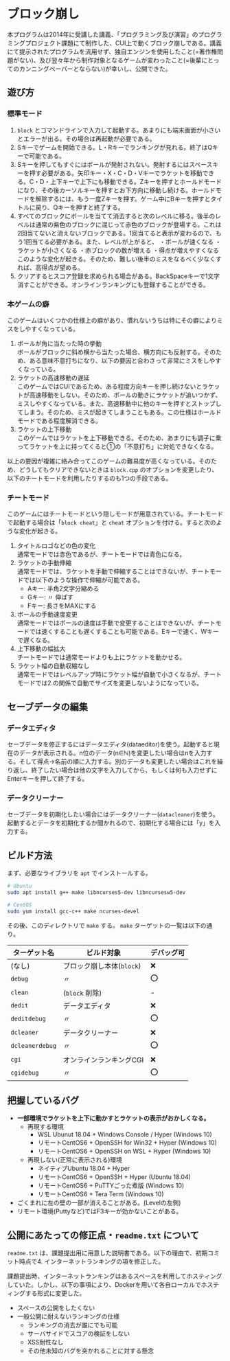 # ブロック崩し

本プログラムは2014年に受講した講義、「プログラミング及び演習」のプログラミングプロジェクト課題にて制作した、CUI上で動くブロック崩しである。講義にて提示されたプログラムを流用せず、独自エンジンを使用したこと(=著作権問題がない)、及び翌々年から制作対象となるゲームが変わったこと(=後輩にとってのカンニングペーパーとならない)が幸いし、公開できた。

## 遊び方

### 標準モード

1. `block` とコマンドラインで入力して起動する。あまりにも端末画面が小さいとエラーが出る。その場合は再起動が必要である。
2. Sキーでゲームを開始できる。L・Rキーでランキングが見れる。終了はQキーで可能である。
3. Sキーを押してもすぐにはボールが発射されない。発射するにはスペースキーを押す必要がある。矢印キー・X・C・D・Vキーでラケットを移動できる。C・D・上下キーで上下にも移動できる。Zキーを押すとホールドモードになり、その後カーソルキーを押すとお下方向に移動し続ける。ホールドモードを解除するには、もう一度Zキーを押す。ゲーム中にBキーを押すとタイトルに戻り、Qキーを押すと終了する。
4. すべてのブロックにボールを当てて消去すると次のレベルに移る。後半のレベルは通常の紫色のブロックに混じって赤色のブロックが登場する。これは2回当てないと消えないブロックである。1回当てると表示が変わるので、もう1回当てる必要がある。また、レベルが上がると、
・ボールが速くなる
・ラケットが小さくなる
・赤ブロックの数が増える
・得点が増えやすくなる
このような変化が起きる。そのため、難しい後半のミスをなるべく少なくすれば、高得点が望める。
5. クリアするとスコア登録を求められる場合がある。BackSpaceキーで1文字消すことができる。オンラインランキングにも登録することができる。


### 本ゲームの癖

このゲームはいくつかの仕様上の癖があり、慣れないうちは特にその癖によりミスをしやすくなっている。

1. ボールが角に当たった時の挙動  
  ボールがブロックに斜め横から当たった場合、横方向にも反射する。そのため、ある意味不意打ちになり、以下の要因と合わさって非常にミスをしやすくなっている。
2. ラケットの高速移動の遅延  
  このゲームではCUIであるため、ある程度方向キーを押し続けないとラケットが高速移動をしない。そのため、ボールの動きにラケットが追いつかず、ミスしやすくなっている。また、高速移動中に他のキーを押すとストップしてしまう。そのため、ミスが起きてしまうこともある。この仕様はホールドモードである程度解消できる。
3. ラケットの上下移動  
  このゲームではラケットを上下移動できる。そのため、あまりにも調子に乗ってラケットを上に持ってくると①の「不意打ち」に対処できなくなる。

以上の要因が複雑に絡み合ってこのゲームの難易度が高くなっている。そのため、どうしてもクリアできないときは `block.cpp` のオプションを変更したり、以下のチートモードを利用したりするのも1つの手段である。

### チートモード

このゲームにはチートモードという隠しモードが用意されている。チートモードで起動する場合は「`block cheat`」と `cheat` オプションを付ける。すると次のような変化が起きる。

1. タイトルロゴなどの色の変化  
  通常モードでは赤色であるが、チートモードでは青色になる。
2. ラケットの手動伸縮  
  通常モードでは、ラケットを手動で伸縮することはできないが、チートモードでは以下のような操作で伸縮が可能である。
    - Aキー: 半角2文字分縮める
    - Gキー:     〃     伸ばす
    - Fキー: 長さをMAXにする
3. ボールの手動速度変更  
  通常モードではボールの速度は手動で変更することはできないが、チートモードでは速くすることも遅くすることも可能である。Eキーで速く、Wキーで遅くなる。
4. 上下移動の幅拡大  
  チートモードでは通常モードよりも上にラケットを動かせる。
5. ラケット幅の自動収縮なし  
  通常モードではレベルアップ時にラケット幅が自動で小さくなるが、チートモードでは2.の関係で自動でサイズを変更しないようになっている。

## セーブデータの編集

### データエディタ

セーブデータを修正するにはデータエディタ(dataeditor)を使う。起動すると現在のデータが表示される。n位のデータ(n∈ℕ)を変更したい場合はnを入力する。そして得点→名前の順に入力する。別のデータも変更したい場合はこれを繰り返し、終了したい場合は他の文字を入力してから、もしくは何も入力せずにEnterキーを押して終了する。

### データクリーナー

セーブデータを初期化したい場合にはデータクリーナー(`datacleaner`)を使う。起動するとデータを初期化するか聞かれるので、初期化する場合には「y」を入力する。

## ビルド方法

まず、必要なライブラリを `apt` でインストールする。

```bash
# Ubuntu
sudo apt install g++ make libncurses5-dev libncursesw5-dev

# CentOS
sudo yum install gcc-c++ make ncurses-devel
```

その後、このディレクトリで `make` する。 `make` ターゲットの一覧は以下の通り。

| ターゲット名    | ビルド対象                | デバッグ可 |
| --------------- | ------------------------- | ---------- |
| (なし)          | ブロック崩し本体(`block`) | ❌          |
| `debug`         | 〃                        | ⭕          |
| `clean`         | (`block` 削除)            | -          |
| `dedit`         | データエディタ            | ❌          |
| `deditdebug`    | 〃                        | ⭕          |
| `dcleaner`      | データクリーナー          | ❌          |
| `dcleanerdebug` | 〃                        | ⭕          |
| `cgi`           | オンラインランキングCGI   | ❌          |
| `cgidebug`      | 〃                        | ⭕          |

## 把握しているバグ

- **一部環境でラケットを上下に動かすとラケットの表示がおかしくなる。**
  - 再現する環境
    - WSL Ubunut 18.04 + Windows Console / Hyper (Windows 10)
    - リモートCentOS6 + OpenSSH for Win32 + Hyper (Windows 10)
    - リモートCentOS6 + OpenSSH on WSL + Hyper (Windows 10)
  - 再現しない(正常に表示される)環境
    - ネイティブUbuntu 18.04 + Hyper
    - リモートCentOS6 + OpenSSH + Hyper (Ubuntu 18.04)
    - リモートCentOS6 + PuTTYごった煮版 (Windows 10)
    - リモートCentOS6 + Tera Term (Windows 10)
- ごくまれに左の壁の一部が消えることがある。(Levelの左側)
- リモート環境(Puttyなど)ではF3キーが効かないことがある。

## 公開にあたっての修正点・`readme.txt` について

`readme.txt` は、課題提出用に用意した説明書である。以下の理由で、初期コミット時点で4. インターネットランキングの項を修正した。

課題提出時、インターネットランキングはあるスペースを利用してホスティングしていた。しかし、以下の事項により、Dockerを用いて各自ローカルでホスティングする形式に変更した。

- スペースの公開をしたくない
- 一般公開に耐えないランキングの仕様
  - ランキングの消去が誰にでも可能
  - サーバサイドでスコアの検証をしない
  - XSS耐性なし
  - その他未知のバグを突かれることに対する懸念

